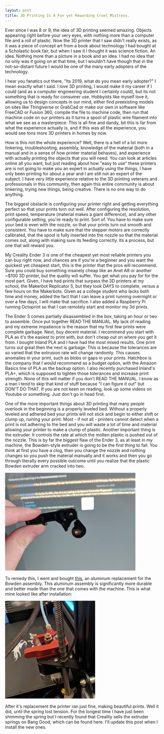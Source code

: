 ```yaml
---
layout: post
title: 3D Printing Is A Fun yet Rewarding Cruel Mistress.
---
```


Ever since I was 8 or 9, the idea of 3D printing seemed amazing. Objects appearing right before your very eyes, with nothing more than a computer file and a roll of plastic. Now the 3D printer that I saw didn't really exists, as it was a piece of concept art from a book about technology I had bought at a Scholastic book fair, but when I saw it I thought it was science fiction. An idea. Nothing more than a picture in a book and an idea. I had no idea that no only was it going on at that time, but I wouldn't have though that in the not-so-distant future I would be one of the many early adopters of the technology.

I hear you fanatics out there, "Its 2019, what do you mean early adopter?" I mean exactly what I said. I love 3D printing, I would make it my career if I could (and as a computer engineering student I certainly could), but its not something that is ready for consumer use. Hobbyists like myself love it, allowing us to design concepts in our mind, either find preexisting models on sites like Thingiverse or GrabCad or make our own in software like FreeCAD or Fusion 360, compile the file to machine code, then run that machine code on our printers as it turns a spool of plastic wire filament into what we see as a masterpiece. This is all fine and dandy, bit this is far from what the experience actually is, and if this was all the experience, you would see tons more 3D printers in homes by now.

How is this not the whole experience? Well, there is a hell of a lot more tinkering, troubleshooting, assembly, knowledge of the material (both in a manual and in a sense of how printer material behaves), and experience with actually printing the objects that you will need. You can look at articles online all you want, but just reading about how "easy to use" these printers are is not going to make you an expert in actually using the things, I have only been printing for about a year and I am still not an expert of the subject. I have very little experience relative to the 3D printing veterans and professionals in this community, then again this entire community is about tinkering, trying new things, being creative. There is no one way to do anything.

The biggest obstacle is configuring your printer right and getting everything perfect so that your prints turn out well. After configuring the resolution, print speed, temperature (material makes a giant difference), and any other configurable setting, you're ready to print. Sort of. You have to make sure your bed is even with the nozzle, so that your prints turn out smooth and consistent. You have to make sure that the stepper motors are correctly calibrated, that the spool is fully inserted into the nozzle so that the material comes out, along with making sure its feeding correctly. Its a process, but one that will reward you.

My Creality Ender 3 is one of the cheapest yet most reliable printers you can buy right now, and chances are if you're a beginner and you want the quickest yet cheapest start, this is the printer that the pros will recommend. Sure you could buy something insanely cheap like an Anet A8 or another ~$100 3D printer, but the quality will suffer. You get what you pay for for the most part. Given, I have had prints that surpass the 3D printers at my school, the Makerbot Replicator 5, but they took DAYS to complete, versus a few hours on the Makerbots. Given as a college student who lacks both time and money, added the fact that I can leave a print running overnight or over a few days, I will make that sacrifice. I also added a Raspberry Pi running Octoprint so that I can remotely start and monitor my 3d prints.

The Ender 3 comes partially disassembled in the box, taking an hour or two to assemble. Once put together READ THE MANUAL. My lack of reading and my extreme impatience is the reason that my first few prints were complete garbage. Next, buy decent material. I recommend you start with PLA as it's the easiest to print with, but don't cheap out on where you get it from. I bought Inland PLA and I have had the most mixed results. One print turns out great then the next is garbage. This is because the tolerances are so varied that the extrusion rate will change randomly. This causes anomalies in your print, such as blobs or gaps in your prints. Hatchbox is the company that I would recommend as a budget option, with the Amazon Basics line of PLA as the backup option. I also recently purchased Inland's PLA+, which is supposed to tighten those tolerances and increase print strength. None of this will matter if you don't READ THE MANUAL. I know as a man I tend to skip that kind of stuff because "I can figure it out" but DON'T DO THAT. If you are not keen on reading, look up some videos on Youtube or something. Just don't go in head first.

One of the more important things about 3D printing that many people overlook in the beginning is a properly leveled bed. Without a properly leveled and adhered bed your prints will not stick and begin to either shift or clump up, ruining your print. Most - if not all - printers cannot detect when a print is not adhering to the bed and you will waste a lot of time and material allowing your printer to make a clump of plastic. Another important thing is the extruder. It controls the rate at which the molten plastic is pushed out of the nozzle. This is by far the biggest flaw of the Ender 3, as at least in my machine, the Bowden-style extruder is going to be the first thing to fail. You think at first you have a clog, then you change the nozzle and nothing changes so you push the material manually and it works and then you go through literally every possible outcome until you realize that the plastic Bowden extruder arm cracked into two.

<img src="https://github.com/chand1012/chand1012.github.io/blob/master/images/bowdencrack.jpg?raw=true" width=427px height=320px>

To remedy this, I went and bought [this](https://www.amazon.com/gp/product/B079JZ374W/ref=oh_aui_search_asin_title?ie=UTF8&psc=1), an aluminum replacement for the Bowden assembly. This aluminum assembly is significantly more durable and better made than the one that comes with the machine. This is what mine looked like after installation:

![metalbowden](https://github.com/chand1012/chand1012.github.io/blob/master/images/metalbowden.jpg?raw=true)

After it's replacement the printer ran just fine, making beautiful prints. Well it did, until the spring lost tension. For the longest time I have just been shimming the spring but I recently found that Creality sells the extruder springs on Bang Good, which can be found here. I'll update this post when I install the new ones.
